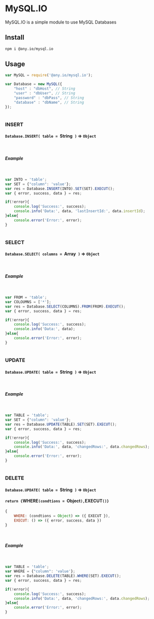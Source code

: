 # MySQL.IO
MySQL.IO is a simple module to use MySQL Databases

## Install
```bash
npm i @any.io/mysql.io
```

## Usage
```javascript
var MySQL = require('@any.io/mysql.io');

var Database = new MySQL({
    "host" : "dbHost", // String
    "user" : "dbUser", // String
    "password" : "dbPass", // String
    "database" : "dbName", // String
});
```
#
### INSERT
#### `Database.INSERT( table = `String` )` => `Object`
<BR>

##### Example
</BR>

```javascript
var INTO = 'table';
var SET = {"column": 'value'};
var res = Database.INSERT(INTO).SET(SET).EXECUT();
var { error, success, data } = res;

if(!error){
    console.log('Success:', success);
    console.info('Data:', data, 'lastInsertId:', data.insertId);
}else{
    console.error('Error:', error);
}
```
#
### SELECT 
#### `Database.SELECT( columns = `Array` )` => `Object`
<BR>

##### Example
</BR>

```javascript
var FROM = 'table';
var COLOUMNS = ['*'];
var res = Database.SELECT(COLUMNS).FROM(FROM).EXECUT();
var { error, success, data } = res;

if(!error){
    console.log('Success:', success);
    console.info('Data:', data);
}else{
    console.error('Error:', error);
}
```
#
### UPDATE
#### `Database.UPDATE( table = `String` )` => `Object`
<BR>

##### Example
</BR>

```javascript
var TABLE = 'table';
var SET = {"column": 'value'};
var res = Database.UPDATE(TABLE).SET(SET).EXECUT();
var { error, success, data } = res;

if(!error){
    console.log('Success:', success);
    console.info('Data:', data, 'changedRows:', data.changedRows);
}else{
    console.error('Error:', error);
}
```
#
### DELETE
#### `Database.UPDATE( table = `String` )` => `Object`
#### `return {`WHERE`(condtions = `Object`),`EXECUT`()}`

```JavaScript
{
    WHERE: (condtions = Object) => ({ EXECUT }),
    EXECUT: () => ({ error, success, data })
}
```
</BR>

##### Example
</BR>

```javascript
var TABLE = 'table';
var WHERE = {"column": 'value'};
var res = Database.DELETE(TABLE).WHERE(SET).EXECUT();
var { error, success, data } = res;

if(!error){
    console.log('Success:', success);
    console.info('Data:', data, 'changedRows:', data.changedRows);
}else{
    console.error('Error:', error);
}
```